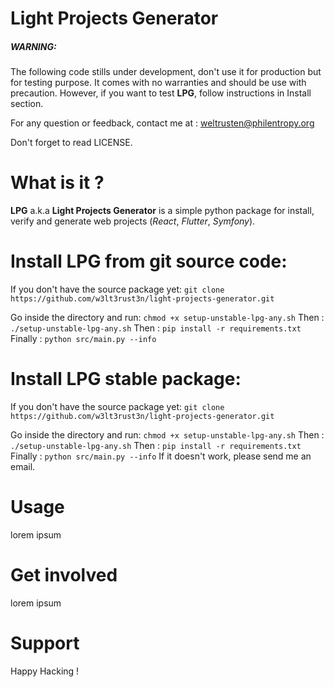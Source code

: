 # Light Projects Generator

##### WARNING:
The following code stills under development, don't use it for production but for testing purpose.
It comes with no warranties and should be use with precaution.
However, if you want to test **LPG**, follow instructions in Install section.

For any question or feedback, contact me at :
<weltrusten@philentropy.org>

Don't forget to read LICENSE.

# What is it ?
**LPG** a.k.a **Light Projects Generator** is a simple python package for install, verify and generate web projects (*React*, *Flutter*, *Symfony*).

# Install LPG from git source code: 
If you don't have the source package yet:
`git clone https://github.com/w3lt3rust3n/light-projects-generator.git`

Go inside the directory and run:
`chmod +x setup-unstable-lpg-any.sh`
Then :
`./setup-unstable-lpg-any.sh`
Then :
`pip install -r requirements.txt`
Finally :
`python src/main.py --info`

# Install LPG stable package: 
If you don't have the source package yet:
`git clone https://github.com/w3lt3rust3n/light-projects-generator.git`

Go inside the directory and run:
`chmod +x setup-unstable-lpg-any.sh`
Then :
`./setup-unstable-lpg-any.sh`
Then :
`pip install -r requirements.txt`
Finally :
`python src/main.py --info`
If it doesn't work, please send me an email.

# Usage
lorem ipsum

# Get involved
lorem ipsum

# Support

Happy Hacking !